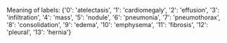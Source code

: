 Meaning of labels: {'0': 'atelectasis', '1': 'cardiomegaly', '2': 'effusion', '3': 'infiltration', '4': 'mass', '5': 'nodule', '6': 'pneumonia', '7': 'pneumothorax', '8': 'consolidation', '9': 'edema', '10': 'emphysema', '11': 'fibrosis', '12': 'pleural', '13': 'hernia'}
